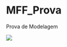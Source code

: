 # MFF_Prova
Prova de Modelagem


<img src="https://github.com/Kovalski-rgb/MFF_Prova/blob/main/quest%C3%B5es.png">
